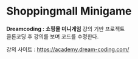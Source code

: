 # Shoppingmall Minigame 

**Dreamcoding : 쇼핑몰 미니게임** 강의 기반 프로젝트  
클론코딩 후 강의를 보며 코드를 수정한다.    

강의 사이트 : https://academy.dream-coding.com/
